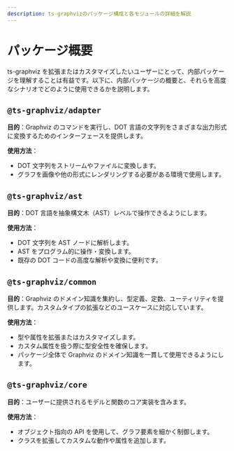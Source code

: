 ```yaml
---
description: ts-graphvizのパッケージ構成と各モジュールの詳細を解説
---
```

# パッケージ概要

ts-graphviz を拡張またはカスタマイズしたいユーザーにとって、内部パッケージを理解することは有益です。以下に、内部パッケージの概要と、それらを高度なシナリオでどのように使用できるかを説明します。

## `@ts-graphviz/adapter`

**目的**：Graphviz のコマンドを実行し、DOT 言語の文字列をさまざまな出力形式に変換するためのインターフェースを提供します。

**使用方法**：

- DOT 文字列をストリームやファイルに変換します。
- グラフを画像や他の形式にレンダリングする必要がある環境で使用します。

## `@ts-graphviz/ast`

**目的**：DOT 言語を抽象構文木（AST）レベルで操作できるようにします。

**使用方法**：

- DOT 文字列を AST ノードに解析します。
- AST をプログラム的に操作・変換します。
- 既存の DOT コードの高度な解析や変換に便利です。

## `@ts-graphviz/common`

**目的**：Graphviz のドメイン知識を集約し、型定義、定数、ユーティリティを提供します。カスタムタイプの拡張などのユースケースに対応しています。

**使用方法**：

- 型や属性を拡張またはカスタマイズします。
- カスタム属性を扱う際に型安全性を確保します。
- パッケージ全体で Graphviz のドメイン知識を一貫して使用できるようにします。

## `@ts-graphviz/core`

**目的**：ユーザーに提供されるモデルと関数のコア実装を含みます。

**使用方法**：

- オブジェクト指向の API を使用して、グラフ要素を細かく制御します。
- クラスを拡張してカスタムな動作や属性を追加します。
